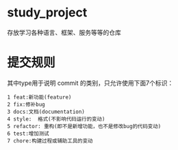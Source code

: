 # study_project
存放学习各种语言、框架、服务等等的仓库


# 提交规则
其中type用于说明 commit 的类别，只允许使用下面7个标识：

```
1 feat:新功能(feature)
2 fix:修补bug
3 docs:文档(documentation)
4 style:  格式(不影响代码运行的变动)
5 refactor: 重构(即不是新增功能，也不是修改bug的代码变动)
6 test:增加测试
7 chore:构建过程或辅助工具的变动
```